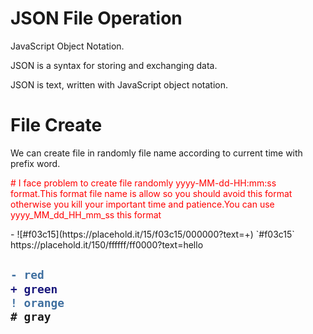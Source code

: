 <html>
  <head></head>
  <body>
    <h1>JSON File Operation</h1>
    <p>JavaScript Object Notation.</p>
    <p>JSON is a syntax for storing and exchanging data.</p>
    <p>JSON is text, written with JavaScript object notation.</p>
    <h1>File Create</h1>
    <p>We can create file in randomly file name according to current time with prefix word.</p>
    <p style="color:red"># I face problem to create file randomly yyyy-MM-dd-HH:mm:ss format.This format file name is allow so you should avoid this format otherwise you kill your important time and patience.You can use yyyy_MM_dd_HH_mm_ss this format</p>
    - ![#f03c15](https://placehold.it/15/f03c15/000000?text=+) `#f03c15`
    https://placehold.it/150/ffffff/ff0000?text=hello
    <h2>

```diff
- red
+ green
! orange
# gray
```

</h2>
  </body>
  </html>

